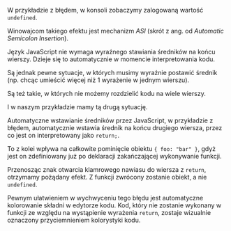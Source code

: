 W przykładzie z błędem, w konsoli zobaczymy zalogowaną wartość `undefined`.

Winowajcom takiego efektu jest mechanizm _ASI_ (skrót z ang. od _Automatic Semicolon Insertion_).

Język JavaScript nie wymaga wyraźnego stawiania średników na końcu wierszy. Dzieje się to automatycznie w momencie interpretowania kodu.

Są jednak pewne sytuacje, w których musimy wyraźnie postawić średnik (np. chcąc umieścić więcej niż 1 wyrażenie w jednym wierszu).

Są też takie, w których nie możemy rozdzielić kodu na wiele wierszy.

I w naszym przykładzie mamy tą drugą sytuację.

Automatyczne wstawianie średników przez JavaScript, w przykładzie z błędem, automatycznie wstawia średnik na końcu drugiego wiersza, przez co jest on interpretowany jako `return;`.

To z kolei wpływa na całkowite pominięcie obiektu `{ foo: "bar" }`, gdyż jest on zdefiniowany już po deklaracji zakańczającej wykonywanie funkcji.

Przenosząc znak otwarcia klamrowego nawiasu do wiersza z `return`, otrzymamy pożądany efekt. Z funkcji zwrócony zostanie obiekt, a nie `undefined`.

Pewnym ułatwieniem w wychwyceniu tego błędu jest automatyczne kolorowanie składni w edytorze kodu. Kod, który nie zostanie wykonany w funkcji ze względu na wystąpienie wyrażenia `return`, zostaje wizualnie oznaczony przyciemnieniem kolorystyki kodu.
